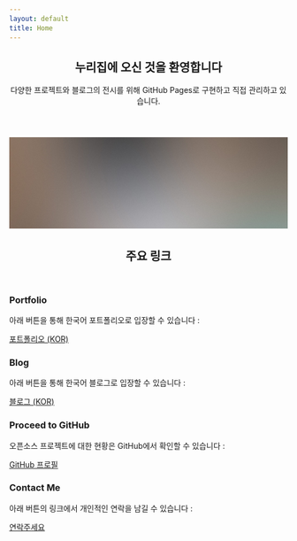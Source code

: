 ```yaml
---
layout: default
title: Home
---
```


<section class="box special">
  <header class="major">
    <h2>누리집에 오신 것을 환영합니다</h2>
    <p>다양한 프로젝트와 블로그의 전시를 위해 GitHub Pages로 구현하고 직접
    관리하고 있습니다.</p>
  </header>
  <span class="image featured"><img src="/images/pic01.jpg" alt="" /></span>
</section>

<section class="box special features">
  <header class="major"><h2>주요 링크</h2></header>
  <div class="features-row">
    <section>
      <span class="icon major fa-folder-open accent2"></span>
      <h3>Portfolio</h3>
      <p>아래 버튼을 통해 한국어 포트폴리오로 입장할 수 있습니다 :</p>
      <a href="/ko/projects/" class="button special">포트폴리오 (KOR)</a>
    </section>
    <section>
      <span class="icon major fa-edit accent3"></span>
      <h3>Blog</h3>
      <p>아래 버튼을 통해 한국어 블로그로 입장할 수 있습니다 :</p>
      <a href="/ko/blog/" class="button special">블로그 (KOR)</a>
    </section>
  </div>
  <div class="features-row">
    <section>
      <span class="icon major fa-github accent4"></span>
      <h3>Proceed to GitHub</h3>
      <p>오픈소스 프로젝트에 대한 현황은 GitHub에서 확인할 수 있습니다 :</p>
      <a href="{{ site.github_url }}" class="button special">GitHub 프로필</a>
    </section>
    <section>
      <span class="icon major fa-envelope accent5"></span>
      <h3>Contact Me</h3>
      <p>아래 버튼의 링크에서 개인적인 연락을 남길 수 있습니다 :</p>
      <a href="/ko/contact" class="button special">연락주세요</a>
    </section>
  </div>
</section>

<!--
<div class="row">
  <header class="major"><h2>핫한 내용</h2></header>
  <div class="6u 12u(narrower)">
    <section class="box special">
      <span class="image featured"><img src="images/pic02.jpg" alt="" /></span>
      <h3><++></h3>
      <p><++></p>
      <ul class="actions">
        <li><a href="#" class="button alt">Learn More</a></li>
      </ul>
    </section>
  </div>
  <div class="6u 12u(narrower)">
    <section class="box special">
      <span class="image featured"><img src="images/pic03.jpg" alt="" /></span>
      <h3><++></h3>
      <p><++></p>
      <ul class="actions">
        <li><a href="#" class="button alt">Learn More</a></li>
      </ul>
    </section>
  </div>
</div>
-->
